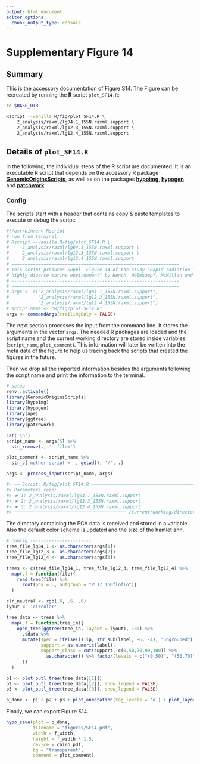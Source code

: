 ```yaml
---
output: html_document
editor_options:
  chunk_output_type: console
---
```

# Supplementary Figure 14






## Summary

This is the accessory documentation of Figure S14.
The Figure can be recreated by running the **R** script `plot_SF14.R`:

```sh
cd $BASE_DIR

Rscript --vanilla R/fig/plot_SF14.R \
    2_analysis/raxml/lg04.1_155N.raxml.support \
    2_analysis/raxml/lg12.3_155N.raxml.support \
    2_analysis/raxml/lg12.4_155N.raxml.support
```

## Details of `plot_SF14.R`

In the following, the individual steps of the R script are documented.
It is an executable R script that depends on the accessory R package [**GenomicOriginsScripts**](https://k-hench.github.io/GenomicOriginsScripts), as well as on the packages [**hypoimg**](https://k-hench.github.io/hypoimg), [**hypogen**](https://k-hench.github.io/hypogen) and [**patchwork**](https://patchwork.data-imaginist.com/)

### Config

The scripts start with a header that contains copy & paste templates to execute or debug the script:


```r
#!/usr/bin/env Rscript
# run from terminal:
# Rscript --vanilla R/fig/plot_SF14.R \
#     2_analysis/raxml/lg04.1_155N.raxml.support \
#     2_analysis/raxml/lg12.3_155N.raxml.support \
#     2_analysis/raxml/lg12.4_155N.raxml.support
# ===============================================================
# This script produces Suppl. Figure 14 of the study "Rapid radiation in a
# highly diverse marine environment" by Hench, Helmkampf, McMillan and Puebla
# ---------------------------------------------------------------
# ===============================================================
# args <- c("2_analysis/raxml/lg04.1_155N.raxml.support",
#           "2_analysis/raxml/lg12.3_155N.raxml.support",
#           "2_analysis/raxml/lg12.4_155N.raxml.support")
# script_name <- "R/fig/plot_SF14.R"
args <- commandArgs(trailingOnly = FALSE)
```

The next section processes the input from the command line.
It stores the arguments in the vector `args`.
The needed R packages are loaded and the script name and the current working directory are stored inside variables (`script_name`, `plot_comment`).
This information will later be written into the meta data of the figure to help us tracing back the scripts that created the figures in the future.

Then we drop all the imported information besides the arguments following the script name and print the information to the terminal.


```r
# setup -----------------------
renv::activate()
library(GenomicOriginsScripts)
library(hypoimg)
library(hypogen)
library(ape)
library(ggtree)
library(patchwork)

cat('\n')
script_name <- args[5] %>%
  str_remove(., '--file=')

plot_comment <- script_name %>%
  str_c('mother-script = ', getwd(), '/', .)

args <- process_input(script_name, args)
```

```r
#> ── Script: R/fig/plot_SF14.R ────────────────────────────────────────────
#> Parameters read:
#> ★ 1: 2_analysis/raxml/lg04.1_155N.raxml.support
#> ★ 2: 2_analysis/raxml/lg12.3_155N.raxml.support
#> ★ 3: 2_analysis/raxml/lg12.4_155N.raxml.support
#> ────────────────────────────────────────── /current/working/directory ──
```

The directory containing the PCA data is received and stored in a variable.
Also the default color scheme is updated and the size of the hamlet ann.


```r
# config -----------------------
tree_file_lg04_1 <- as.character(args[1])
tree_file_lg12_3 <- as.character(args[2])
tree_file_lg12_4 <- as.character(args[3])
```



```r
trees <- c(tree_file_lg04_1, tree_file_lg12_3, tree_file_lg12_4) %>%
  map(.f = function(file){
    read.tree(file) %>%
      root(phy = ., outgroup = "PL17_160floflo")}
  )
```



```r
clr_neutral <- rgb(.6, .6, .6)
lyout <- 'circular'
```



```r
tree_data <- trees %>%
  map(.f = function(tree_in){
    open_tree(ggtree(tree_in, layout = lyout), 180) %>%
      .$data %>%
      mutate(spec = ifelse(isTip, str_sub(label, -6, -4), "ungrouped"),
             support = as.numeric(label),
             support_class = cut(support, c(0,50,70,90,100)) %>%
               as.character() %>% factor(levels = c("(0,50]", "(50,70]", "(70,90]", "(90,100]"))
      )}
  )
```



```r
p1 <- plot_outl_tree(tree_data[[1]])
p2 <- plot_outl_tree(tree_data[[2]], show_legend = FALSE)
p3 <- plot_outl_tree(tree_data[[3]], show_legend = FALSE)
```



```r
p_done <- p1 + p2 + p3 + plot_annotation(tag_levels = 'a') + plot_layout(ncol = 1)
```

Finally, we can export Figure S14.


```r
hypo_save(plot = p_done,
          filename = "figures/SF14.pdf",
          width = f_width,
          height = f_width * 1.5,
          device = cairo_pdf,
          bg = "transparent",
          comment = plot_comment)
```
